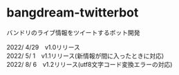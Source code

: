 # bangdream-twitterbot
バンドリのライブ情報をツイートするボット開発

2022/ 4/29　v1.0リリース  
2022/ 5/ 1　v1.1リリース(新情報が間に入ったときに対応)  
2022/ 8/ 6　v1.2リリース(utf8文字コード変換エラーの対応)
